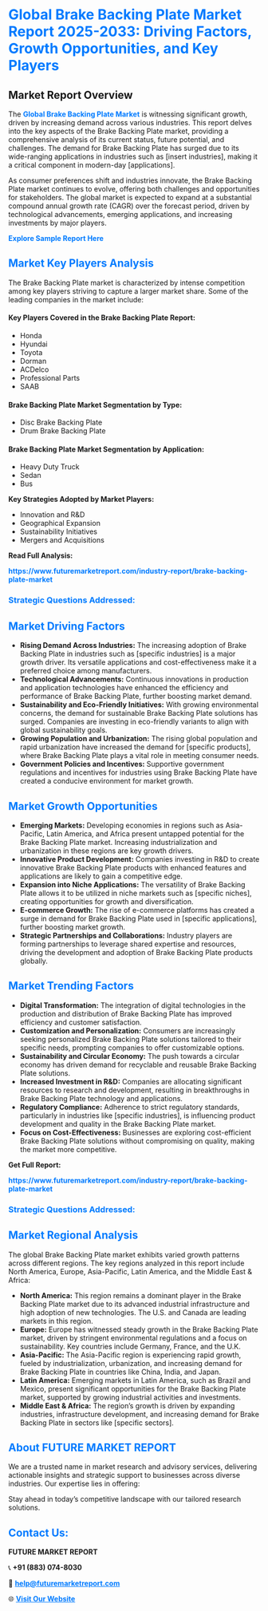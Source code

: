 <h1 style="color: #007BFF;">Global Brake Backing Plate Market Report 2025-2033: Driving Factors, Growth Opportunities, and Key Players</h1>

<section id="overview">
<h2>Market Report Overview</h2>
<p>The <a href="https://www.futuremarketreport.com/industry-report/brake-backing-plate-market" style="color: #007BFF; text-decoration: none;"><strong>Global Brake Backing Plate Market</strong></a> is witnessing significant growth, driven by increasing demand across various industries. This report delves into the key aspects of the Brake Backing Plate market, providing a comprehensive analysis of its current status, future potential, and challenges. The demand for Brake Backing Plate has surged due to its wide-ranging applications in industries such as [insert industries], making it a critical component in modern-day [applications].</p>
<p>As consumer preferences shift and industries innovate, the Brake Backing Plate market continues to evolve, offering both challenges and opportunities for stakeholders. The global market is expected to expand at a substantial compound annual growth rate (CAGR) over the forecast period, driven by technological advancements, emerging applications, and increasing investments by major players.</p>
</section>

<section id="overview">
<p><a href="https://www.futuremarketreport.com/request-sample/reportId=55523" style="color: #007BFF; text-decoration: none;"><strong>Explore Sample Report Here</strong></a></p>
</section>

<section id="key-players">
<h2 style="color: #007BFF;">Market Key Players Analysis</h2>
<p>The Brake Backing Plate market is characterized by intense competition among key players striving to capture a larger market share. Some of the leading companies in the market include:</p>
<h4>Key Players Covered in the Brake Backing Plate Report:</h4>
<ul><li>Honda</li><li>Hyundai</li><li>Toyota</li><li>Dorman</li><li>ACDelco</li><li>Professional Parts</li><li>SAAB</li></ul>
<h4>Brake Backing Plate Market Segmentation by Type:</h4>
<ul><li>Disc Brake Backing Plate</li><li>Drum Brake Backing Plate</li></ul>

<h4>Brake Backing Plate Market Segmentation by Application:</h4>
<ul><li>Heavy Duty Truck</li><li>Sedan</li><li>Bus</li></ul>
<p><strong>Key Strategies Adopted by Market Players:</strong></p>
<ul>
<li>Innovation and R&D</li>
<li>Geographical Expansion</li>
<li>Sustainability Initiatives</li>
<li>Mergers and Acquisitions</li>
</ul>
</section>

<section>
<p><strong>Read Full Analysis: </strong></p><a href="https://www.futuremarketreport.com/industry-report/brake-backing-plate-market" style="color: #007BFF; text-decoration: none;"><strong>https://www.futuremarketreport.com/industry-report/brake-backing-plate-market</strong></a>
<h3 style="color: #007BFF;">Strategic Questions Addressed:</h3>
</section>

<section id="driving-factors">
<h2 style="color: #007BFF;">Market Driving Factors</h2>
<ul>
<li><strong>Rising Demand Across Industries:</strong> The increasing adoption of Brake Backing Plate in industries such as [specific industries] is a major growth driver. Its versatile applications and cost-effectiveness make it a preferred choice among manufacturers.</li>
<li><strong>Technological Advancements:</strong> Continuous innovations in production and application technologies have enhanced the efficiency and performance of Brake Backing Plate, further boosting market demand.</li>
<li><strong>Sustainability and Eco-Friendly Initiatives:</strong> With growing environmental concerns, the demand for sustainable Brake Backing Plate solutions has surged. Companies are investing in eco-friendly variants to align with global sustainability goals.</li>
<li><strong>Growing Population and Urbanization:</strong> The rising global population and rapid urbanization have increased the demand for [specific products], where Brake Backing Plate plays a vital role in meeting consumer needs.</li>
<li><strong>Government Policies and Incentives:</strong> Supportive government regulations and incentives for industries using Brake Backing Plate have created a conducive environment for market growth.</li>
</ul>
</section>

<section id="growth-opportunities">
<h2 style="color: #007BFF;">Market Growth Opportunities</h2>
<ul>
<li><strong>Emerging Markets:</strong> Developing economies in regions such as Asia-Pacific, Latin America, and Africa present untapped potential for the Brake Backing Plate market. Increasing industrialization and urbanization in these regions are key growth drivers.</li>
<li><strong>Innovative Product Development:</strong> Companies investing in R&D to create innovative Brake Backing Plate products with enhanced features and applications are likely to gain a competitive edge.</li>
<li><strong>Expansion into Niche Applications:</strong> The versatility of Brake Backing Plate allows it to be utilized in niche markets such as [specific niches], creating opportunities for growth and diversification.</li>
<li><strong>E-commerce Growth:</strong> The rise of e-commerce platforms has created a surge in demand for Brake Backing Plate used in [specific applications], further boosting market growth.</li>
<li><strong>Strategic Partnerships and Collaborations:</strong> Industry players are forming partnerships to leverage shared expertise and resources, driving the development and adoption of Brake Backing Plate products globally.</li>
</ul>
</section>

<section id="trending-factors">
<h2 style="color: #007BFF;">Market Trending Factors</h2>
<ul>
<li><strong>Digital Transformation:</strong> The integration of digital technologies in the production and distribution of Brake Backing Plate has improved efficiency and customer satisfaction.</li>
<li><strong>Customization and Personalization:</strong> Consumers are increasingly seeking personalized Brake Backing Plate solutions tailored to their specific needs, prompting companies to offer customizable options.</li>
<li><strong>Sustainability and Circular Economy:</strong> The push towards a circular economy has driven demand for recyclable and reusable Brake Backing Plate solutions.</li>
<li><strong>Increased Investment in R&D:</strong> Companies are allocating significant resources to research and development, resulting in breakthroughs in Brake Backing Plate technology and applications.</li>
<li><strong>Regulatory Compliance:</strong> Adherence to strict regulatory standards, particularly in industries like [specific industries], is influencing product development and quality in the Brake Backing Plate market.</li>
<li><strong>Focus on Cost-Effectiveness:</strong> Businesses are exploring cost-efficient Brake Backing Plate solutions without compromising on quality, making the market more competitive.</li>
</ul>
</section>

<section>
<p><strong>Get Full Report: </strong></p><a href="https://www.futuremarketreport.com/industry-report/brake-backing-plate-market" style="color: #007BFF; text-decoration: none;"><strong>https://www.futuremarketreport.com/industry-report/brake-backing-plate-market</strong></a>
<h3 style="color: #007BFF;">Strategic Questions Addressed:</h3>
</section>


<section id="regional-analysis">
<h2 style="color: #007BFF;">Market Regional Analysis</h2>
<p>The global Brake Backing Plate market exhibits varied growth patterns across different regions. The key regions analyzed in this report include North America, Europe, Asia-Pacific, Latin America, and the Middle East & Africa:</p>
<ul>
<li><strong>North America:</strong> This region remains a dominant player in the Brake Backing Plate market due to its advanced industrial infrastructure and high adoption of new technologies. The U.S. and Canada are leading markets in this region.</li>
<li><strong>Europe:</strong> Europe has witnessed steady growth in the Brake Backing Plate market, driven by stringent environmental regulations and a focus on sustainability. Key countries include Germany, France, and the U.K.</li>
<li><strong>Asia-Pacific:</strong> The Asia-Pacific region is experiencing rapid growth, fueled by industrialization, urbanization, and increasing demand for Brake Backing Plate in countries like China, India, and Japan.</li>
<li><strong>Latin America:</strong> Emerging markets in Latin America, such as Brazil and Mexico, present significant opportunities for the Brake Backing Plate market, supported by growing industrial activities and investments.</li>
<li><strong>Middle East & Africa:</strong> The region’s growth is driven by expanding industries, infrastructure development, and increasing demand for Brake Backing Plate in sectors like [specific sectors].</li>
</ul>
</section>

<footer>
<h2 style="color: #007BFF;">About FUTURE MARKET REPORT</h2>
<p>We are a trusted name in market research and advisory services, delivering actionable insights and strategic support to businesses across diverse industries. Our expertise lies in offering:</p>

<p>Stay ahead in today’s competitive landscape with our tailored research solutions.</p>

<h2 style="color: #007BFF;">Contact Us:</h2>
<p><strong>FUTURE MARKET REPORT</strong></p>
<p>📞 <strong>+91 (883) 074-8030</strong></p>
<p>📧 <strong><a href="mailto:help@futuremarketreport.com" style="color: #007BFF;">help@futuremarketreport.com</a></strong></p>
<p>🌐 <strong><a href="https://www.futuremarketreport.com/" style="color: #007BFF;">Visit Our Website</a></strong></p>
</footer>